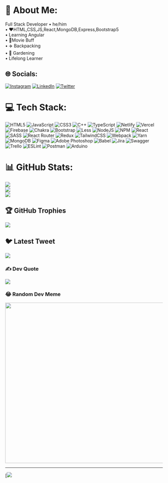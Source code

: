 # 💫 About Me:
Full Stack Developer • he/him <br>• ❤️HTML,CSS,JS,React,MongoDB,Express,Bootstrap5<br>• Learning Angular <br>• 🎥Movie Buff <br>• ✈️ Backpacking<br>• 🌱 Gardening <br>• Lifelong Learner


## 🌐 Socials:
[![Instagram](https://img.shields.io/badge/Instagram-%23E4405F.svg?logo=Instagram&logoColor=white)](https://instagram.com/tathagat7929) [![LinkedIn](https://img.shields.io/badge/LinkedIn-%230077B5.svg?logo=linkedin&logoColor=white)](https://linkedin.com/in/www.linkedin.com/in/tathagat-tathagat) [![Twitter](https://img.shields.io/badge/Twitter-%231DA1F2.svg?logo=Twitter&logoColor=white)](https://twitter.com/https://twitter.com/Tathagat017) 

# 💻 Tech Stack:
![HTML5](https://img.shields.io/badge/html5-%23E34F26.svg?style=for-the-badge&logo=html5&logoColor=white) ![JavaScript](https://img.shields.io/badge/javascript-%23323330.svg?style=for-the-badge&logo=javascript&logoColor=%23F7DF1E) ![CSS3](https://img.shields.io/badge/css3-%231572B6.svg?style=for-the-badge&logo=css3&logoColor=white) ![C++](https://img.shields.io/badge/c++-%2300599C.svg?style=for-the-badge&logo=c%2B%2B&logoColor=white) ![TypeScript](https://img.shields.io/badge/typescript-%23007ACC.svg?style=for-the-badge&logo=typescript&logoColor=white) ![Netlify](https://img.shields.io/badge/netlify-%23000000.svg?style=for-the-badge&logo=netlify&logoColor=#00C7B7) ![Vercel](https://img.shields.io/badge/vercel-%23000000.svg?style=for-the-badge&logo=vercel&logoColor=white) ![Firebase](https://img.shields.io/badge/firebase-%23039BE5.svg?style=for-the-badge&logo=firebase) ![Chakra](https://img.shields.io/badge/chakra-%234ED1C5.svg?style=for-the-badge&logo=chakraui&logoColor=white) ![Bootstrap](https://img.shields.io/badge/bootstrap-%23563D7C.svg?style=for-the-badge&logo=bootstrap&logoColor=white) ![Less](https://img.shields.io/badge/less-2B4C80?style=for-the-badge&logo=less&logoColor=white) ![NodeJS](https://img.shields.io/badge/node.js-6DA55F?style=for-the-badge&logo=node.js&logoColor=white) ![NPM](https://img.shields.io/badge/NPM-%23000000.svg?style=for-the-badge&logo=npm&logoColor=white) ![React](https://img.shields.io/badge/react-%2320232a.svg?style=for-the-badge&logo=react&logoColor=%2361DAFB) ![SASS](https://img.shields.io/badge/SASS-hotpink.svg?style=for-the-badge&logo=SASS&logoColor=white) ![React Router](https://img.shields.io/badge/React_Router-CA4245?style=for-the-badge&logo=react-router&logoColor=white) ![Redux](https://img.shields.io/badge/redux-%23593d88.svg?style=for-the-badge&logo=redux&logoColor=white) ![TailwindCSS](https://img.shields.io/badge/tailwindcss-%2338B2AC.svg?style=for-the-badge&logo=tailwind-css&logoColor=white) ![Webpack](https://img.shields.io/badge/webpack-%238DD6F9.svg?style=for-the-badge&logo=webpack&logoColor=black) ![Yarn](https://img.shields.io/badge/yarn-%232C8EBB.svg?style=for-the-badge&logo=yarn&logoColor=white) ![MongoDB](https://img.shields.io/badge/MongoDB-%234ea94b.svg?style=for-the-badge&logo=mongodb&logoColor=white) 	![Figma](https://img.shields.io/badge/figma-%23F24E1E.svg?style=for-the-badge&logo=figma&logoColor=white) ![Adobe Photoshop](https://img.shields.io/badge/adobephotoshop-%2331A8FF.svg?style=for-the-badge&logo=adobephotoshop&logoColor=white) ![Babel](https://img.shields.io/badge/Babel-F9DC3e?style=for-the-badge&logo=babel&logoColor=black) ![Jira](https://img.shields.io/badge/jira-%230A0FFF.svg?style=for-the-badge&logo=jira&logoColor=white) ![Swagger](https://img.shields.io/badge/-Swagger-%23Clojure?style=for-the-badge&logo=swagger&logoColor=white) ![Trello](https://img.shields.io/badge/Trello-%23026AA7.svg?style=for-the-badge&logo=Trello&logoColor=white) ![ESLint](https://img.shields.io/badge/ESLint-4B3263?style=for-the-badge&logo=eslint&logoColor=white) ![Postman](https://img.shields.io/badge/Postman-FF6C37?style=for-the-badge&logo=postman&logoColor=white) ![Arduino](https://img.shields.io/badge/-Arduino-00979D?style=for-the-badge&logo=Arduino&logoColor=white)
# 📊 GitHub Stats:
![](https://github-readme-stats.vercel.app/api?username=tathagat017&theme=react&hide_border=false&include_all_commits=true&count_private=true)<br/>
![](https://github-readme-streak-stats.herokuapp.com/?user=tathagat017&theme=react&hide_border=false)<br/>
![](https://github-readme-stats.vercel.app/api/top-langs/?username=tathagat017&theme=react&hide_border=false&include_all_commits=true&count_private=true&layout=compact)

## 🏆 GitHub Trophies
![](https://github-profile-trophy.vercel.app/?username=tathagat017&theme=dracula&no-frame=false&no-bg=true&margin-w=4)

## 🐦 Latest Tweet
[![](https://gtce.itsvg.in/api?username=https://twitter.com/Tathagat017)](https://github.com/VishwaGauravIn/github-twitter-card-embed)

### ✍️ Dev Quote
![](https://quotes-github-readme.vercel.app/api?type=horizontal&theme=radical)

### 😂 Random Dev Meme
<img src="https://random-memer.herokuapp.com/" width="512px"/>

---
[![](https://scontent.fblr2-2.fna.fbcdn.net/v/t39.30808-6/267140802_4913151308737063_7245644770090542959_n.jpg?stp=cp0_dst-jpg_e15_p320x320_q65&_nc_cat=108&ccb=1-7&_nc_sid=8024bb&_nc_ohc=-ZTVNVFqYywAX8NA-bW&_nc_ht=scontent.fblr2-2.fna&oh=00_AfBvSxNHTRRfROka4AxeQKNMhbBeJyjqIo-YpDPT2DfC4A&oe=63DC38F3)


